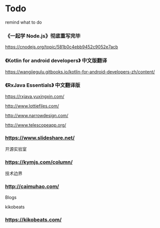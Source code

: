# Todo
remind what to do 

### 《一起学 Node.js》彻底重写完毕
https://cnodejs.org/topic/581b0c4ebb9452c9052e7acb

### 《Kotlin for android developers》 中文版翻译
https://wangjiegulu.gitbooks.io/kotlin-for-android-developers-zh/content/

### 《RxJava Essentials》 中文翻译版
https://rxjava.yuxingxin.com/


http://www.lottiefiles.com/


http://www.narrowdesign.com/

http://www.telescopeapp.org/

### https://www.slideshare.net/

开源实验室
### https://kymjs.com/column/

技术边界
### http://caimuhao.com/


Blogs

kikobeats
### https://kikobeats.com/
